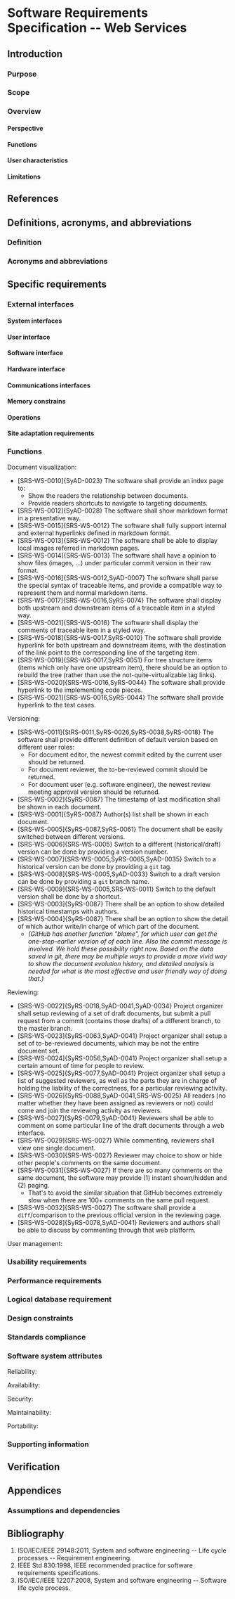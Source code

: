 # Software Requirements Specification -- Web Services

## Introduction

### Purpose

### Scope

### Overview

#### Perspective

#### Functions

#### User characteristics

#### Limitations

## References

## Definitions, acronyms, and abbreviations

### Definition

### Acronyms and abbreviations

## Specific requirements

### External interfaces

#### System interfaces

#### User interface

#### Software interface

#### Hardware interface

#### Communications interfaces

#### Memory constrains

#### Operations

#### Site adaptation requirements

### Functions

Document visualization:

- [SRS-WS-0010]{SyAD-0023} The software shall provide an index page to:
    - Show the readers the relationship between documents.
    - Provide readers shortcuts to navigate to targeting documents.
- [SRS-WS-0012]{SyAD-0028} The software shall show markdown format in a presentative way.
- [SRS-WS-0015]{SRS-WS-0012} The software shall fully support internal and external hyperlinks defined in markdown format.
- [SRS-WS-0013]{SRS-WS-0012} The software shall be able to display local images referred in markdown pages.
- [SRS-WS-0014]{SRS-WS-0013} The software shall have a opinion to show files (images, ...) under particular commit version in their raw format.
- [SRS-WS-0016]{SRS-WS-0012,SyAD-0007} The software shall parse the special syntax of traceable items, and provide a compatible way to represent them and normal markdown items.
- [SRS-WS-0017]{SRS-WS-0016,SyRS-0074} The software shall display both upstream and downstream items of a traceable item in a styled way.
- [SRS-WS-0021]{SRS-WS-0016} The software shall display the comments of traceable item in a styled way.
- [SRS-WS-0018]{SRS-WS-0017,SyRS-0010} The software shall provide hyperlink for both upstream and downstream items, with the destination of the link point to the corresponding line of the targeting item.
- [SRS-WS-0019]{SRS-WS-0017,SyRS-0051} For tree structure items (items which only have one upstream item), there should be an option to rebuild the tree (rather than use the not-quite-virtualizable tag links).
- [SRS-WS-0020]{SRS-WS-0016,SyRS-0044} The software shall provide hyperlink to the implementing code pieces.
- [SRS-WS-0021]{SRS-WS-0016,SyRS-0044} The software shall provide hyperlink to the test cases.

Versioning:

- [SRS-WS-0011]{StRS-0011,SyRS-0026,SyRS-0038,SyRS-0018} The software shall provide different definition of default version based on different user roles:
    - For document editor, the newest commit edited by the current user should be returned.
    - For document reviewer, the to-be-reviewed commit should be returned.
    - For document user (e.g. software engineer), the newest review meeting approval version should be returned.
- [SRS-WS-0002]{SyRS-0087} The timestamp of last modification shall be shown in each document.
- [SRS-WS-0001]{SyRS-0087} Author(s) list shall be shown in each document.
- [SRS-WS-0005]{SyRS-0087,SyRS-0061} The document shall be easily switched between different versions.
- [SRS-WS-0006]{SRS-WS-0005} Switch to a different (historical/draft) version can be done by providing a version number.
- [SRS-WS-0007]{SRS-WS-0005,SyRS-0065,SyAD-0035} Switch to a historical version can be done by providing a `git` tag.
- [SRS-WS-0008]{SRS-WS-0005,SyAD-0033} Switch to a draft version can be done by providing a `git` branch name.
- [SRS-WS-0009]{SRS-WS-0005,SRS-WS-0011} Switch to the default version shall be done by a shortcut.
- [SRS-WS-0003]{SyRS-0087} There shall be an option to show detailed historical timestamps with authors.
- [SRS-WS-0004]{SyRS-0087} There shall be an option to show the detail of which author write/in charge of which part of the document.
    - *(GitHub has another function "blame", for which user can get the one-step-earlier version of of each line. Also the commit message is involved. We hold these possibility right now. Based on the data saved in git, there may be multiple ways to provide a more vivid way to show the document evolution history, and detailed analysis is needed for what is the most effective and user friendly way of doing that.)*

Reviewing:

- [SRS-WS-0022]{SyRS-0018,SyAD-0041,SyAD-0034} Project organizer shall setup reviewing of a set of draft documents, but submit a pull request from a commit (contains those drafts) of a different branch, to the master branch.
- [SRS-WS-0023]{SyRS-0063,SyAD-0041} Project organizer shall setup a set of to-be-reviewed documents, which may be not the entire document set.
- [SRS-WS-0024]{SyRS-0056,SyAD-0041} Project organizer shall setup a certain amount of time for people to review.
- [SRS-WS-0025]{SyRS-0077,SyAD-0041} Project organizer shall setup a list of suggested reviewers, as well as the parts they are in charge of holding the liability of the correctness, for a particular reviewing activity.
- [SRS-WS-0026]{SyRS-0088,SyAD-0041,SRS-WS-0025} All readers (no matter whether they have been assigned as reviewers or not) could come and join the reviewing activity as reviewers.
- [SRS-WS-0027]{SyRS-0079,SyAD-0041} Reviewers shall be able to comment on some particular line of the draft documents through a web interface.
- [SRS-WS-0029]{SRS-WS-0027} While commenting, reviewers shall view one single document.
- [SRS-WS-0030]{SRS-WS-0027} Reviewer may choice to show or hide other people's comments on the same document.
- [SRS-WS-0031]{SRS-WS-0027} If there are so many comments on the same document, the software may provide (1) instant shown/hidden and (2) paging.
    - That's to avoid the similar situation that GitHub becomes extremely slow when there are 100+ comments on the same pull request.
- [SRS-WS-0032]{SRS-WS-0027} The software shall provide a `diff`/comparison to the previous official version in the reviewing page.
- [SRS-WS-0028]{SyRS-0078,SyAD-0041} Reviewers and authors shall be able to discuss by commenting through that web platform.

User management:

### Usability requirements

### Performance requirements

### Logical database requirement

### Design constraints

### Standards compliance

### Software system attributes

Reliability:

Availability:

Security:

Maintainability:

Portability:

### Supporting information

## Verification

## Appendices

### Assumptions and dependencies

## Bibliography

1. ISO/IEC/IEEE 29148:2011, System and software engineering -- Life cycle processes -- Requirement engineering.
2. IEEE Std 830:1998, IEEE recommended practice for software requirements specifications.
3. ISO/IEC/IEEE 12207:2008, System and software engineering -- Software life cycle process.
